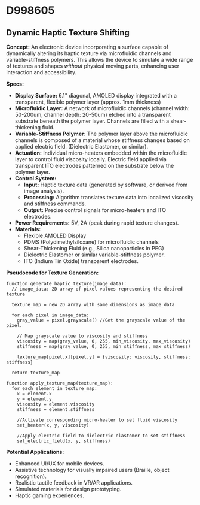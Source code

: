 # D998605

## Dynamic Haptic Texture Shifting

**Concept:** An electronic device incorporating a surface capable of dynamically altering its haptic texture via microfluidic channels and variable-stiffness polymers. This allows the device to simulate a wide range of textures and shapes *without* physical moving parts, enhancing user interaction and accessibility.

**Specs:**

*   **Display Surface:** 6.1" diagonal, AMOLED display integrated with a transparent, flexible polymer layer (approx. 1mm thickness)
*   **Microfluidic Layer:** A network of microfluidic channels (channel width: 50-200um, channel depth: 20-50um) etched into a transparent substrate beneath the polymer layer. Channels are filled with a shear-thickening fluid.
*   **Variable-Stiffness Polymer:** The polymer layer above the microfluidic channels is composed of a material whose stiffness changes based on applied electric field. (Dielectric Elastomer, or similar).
*   **Actuation:** Individual micro-heaters embedded within the microfluidic layer to control fluid viscosity locally. Electric field applied via transparent ITO electrodes patterned on the substrate below the polymer layer.
*   **Control System:**
    *   **Input:** Haptic texture data (generated by software, or derived from image analysis).
    *   **Processing:** Algorithm translates texture data into localized viscosity and stiffness commands.
    *   **Output:** Precise control signals for micro-heaters and ITO electrodes.
*   **Power Requirements:** 5V, 2A (peak during rapid texture changes).
*   **Materials:**
    *   Flexible AMOLED Display
    *   PDMS (Polydimethylsiloxane) for microfluidic channels
    *   Shear-Thickening Fluid (e.g., Silica nanoparticles in PEG)
    *   Dielectric Elastomer or similar variable-stiffness polymer.
    *   ITO (Indium Tin Oxide) transparent electrodes.

**Pseudocode for Texture Generation:**

```
function generate_haptic_texture(image_data):
  // image_data: 2D array of pixel values representing the desired texture

  texture_map = new 2D array with same dimensions as image_data

  for each pixel in image_data:
    gray_value = pixel.grayscale() //Get the grayscale value of the pixel.

    // Map grayscale value to viscosity and stiffness
    viscosity = map(gray_value, 0, 255, min_viscosity, max_viscosity)
    stiffness = map(gray_value, 0, 255, min_stiffness, max_stiffness)

    texture_map[pixel.x][pixel.y] = {viscosity: viscosity, stiffness: stiffness}

  return texture_map

function apply_texture_map(texture_map):
  for each element in texture_map:
    x = element.x
    y = element.y
    viscosity = element.viscosity
    stiffness = element.stiffness

    //Activate corresponding micro-heater to set fluid viscosity
    set_heater(x, y, viscosity)

    //Apply electric field to dielectric elastomer to set stiffness
    set_electric_field(x, y, stiffness)
```

**Potential Applications:**

*   Enhanced UI/UX for mobile devices.
*   Assistive technology for visually impaired users (Braille, object recognition).
*   Realistic tactile feedback in VR/AR applications.
*   Simulated materials for design prototyping.
*   Haptic gaming experiences.